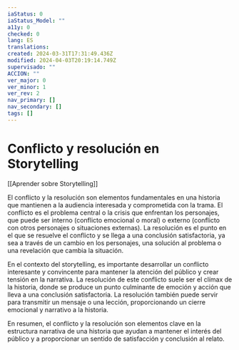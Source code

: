 ```yaml
---
iaStatus: 0
iaStatus_Model: ""
a11y: 0
checked: 0
lang: ES
translations: 
created: 2024-03-31T17:31:49.436Z
modified: 2024-04-03T20:19:14.749Z
supervisado: ""
ACCION: ""
ver_major: 0
ver_minor: 1
ver_rev: 2
nav_primary: []
nav_secondary: []
tags: []
---
```

# Conflicto y resolución en Storytelling

[[Aprender sobre Storytelling]]

El conflicto y la resolución son elementos fundamentales en una historia que mantienen a la audiencia interesada y comprometida con la trama. El conflicto es el problema central o la crisis que enfrentan los personajes, que puede ser interno (conflicto emocional o moral) o externo (conflicto con otros personajes o situaciones externas). La resolución es el punto en el que se resuelve el conflicto y se llega a una conclusión satisfactoria, ya sea a través de un cambio en los personajes, una solución al problema o una revelación que cambia la situación.

En el contexto del storytelling, es importante desarrollar un conflicto interesante y convincente para mantener la atención del público y crear tensión en la narrativa. La resolución de este conflicto suele ser el clímax de la historia, donde se produce un punto culminante de emoción y acción que lleva a una conclusión satisfactoria. La resolución también puede servir para transmitir un mensaje o una lección, proporcionando un cierre emocional y narrativo a la historia.

En resumen, el conflicto y la resolución son elementos clave en la estructura narrativa de una historia que ayudan a mantener el interés del público y a proporcionar un sentido de satisfacción y conclusión al relato.

